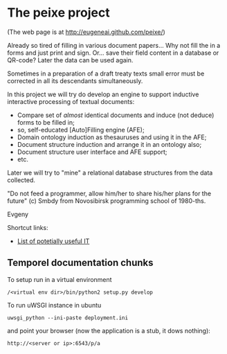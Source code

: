 The peixe project
=================

(The web page is at http://eugeneai.github.com/peixe/)

Already so tired of filling in various document papers... Why not fill the in a forms and just print and sign. Or... save their field content in a database or QR-code? Later the data can be used again.

Sometimes in a preparation of a draft treaty texts small error must be corrected in all its descendants simultaneously.

In this project we will try do develop an engine to support inductive interactive processing of textual documents:
 * Compare set of *almost* identical documents and induce (not deduce) forms to be filled in;
 * so, self-educated [Auto]Filling engine (AFE);
 * Domain ontology induction as thesauruses and using it in the AFE;
 * Document structure induction and arrange it in an ontology also;
 * Document structure user interface and AFE support;
 * etc.

Later we will try to "mine" a relational database structures from the data collected.

"Do not feed a programmer, allow him/her to share his/her plans for the future" (c) Smbdy from Novosibirsk programming school of 1980-ths.

Evgeny

Shortcut links:
 * [List of potetially useful IT](https://github.com/eugeneai/peixe/blob/master/collection/LIBS.md)


Temporel documentation chunks
-----------------------------

To setup run in a virtual environment

    /<virtual env dir>/bin/python2 setup.py develop

To run uWSGI instance in ubuntu

    uwsgi_python --ini-paste deployment.ini


and point your browser (now the application is a stub, it dows nothing):

    http://<server or ip>:6543/p/a


